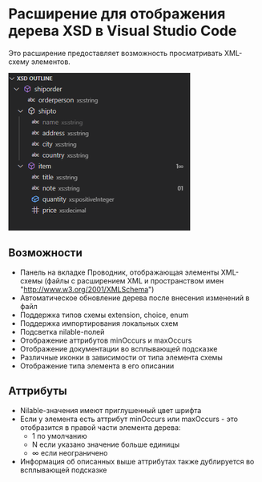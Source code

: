 # Расширение для отображения дерева XSD в Visual Studio Code
Это расширение предоставляет возможность просматривать XML-схему элементов.

![Скриншот расширения](/images/screenshot_0.png)

## Возможности

- Панель на вкладке Проводник, отображающая элементы XML-схемы (файлы с расширением XML и пространством имен "http://www.w3.org/2001/XMLSchema")
- Автоматическое обновление дерева после внесения изменений в файл
- Поддержка типов схемы extension, choice, enum
- Поддержка импортирования локальных схем
- Подсветка nilable-полей
- Отображение аттрибутов minOccurs и maxOccurs
- Отображение документации во всплывающей подсказке
- Различные иконки в зависимости от типа элемента схемы
- Отображение типа элемента в его описании

## Аттрибуты

- Nilable-значения имеют приглушенный цвет шрифта
- Если у элемента есть аттрибут minOccurs или maxOccurs - это отобразится в правой части элемента дерева:
	- 1 по умолчанию
	- N если указано значение больше единицы
	- ∞ если неограничено
- Информация об описанных выше аттрибутах также дублируется во всплывающей подсказке